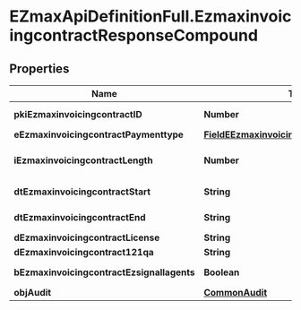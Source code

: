 # EZmaxApiDefinitionFull.EzmaxinvoicingcontractResponseCompound

## Properties

Name | Type | Description | Notes
------------ | ------------- | ------------- | -------------
**pkiEzmaxinvoicingcontractID** | **Number** | The unique ID of the Ezmaxinvoicingcontract | 
**eEzmaxinvoicingcontractPaymenttype** | [**FieldEEzmaxinvoicingcontractPaymenttype**](FieldEEzmaxinvoicingcontractPaymenttype.md) |  | 
**iEzmaxinvoicingcontractLength** | **Number** | The length in years of the Ezmaxinvoicingcontract | 
**dtEzmaxinvoicingcontractStart** | **String** | The start date of the Ezmaxinvoicingcontract | 
**dtEzmaxinvoicingcontractEnd** | **String** | The end date of the Ezmaxinvoicingcontract | 
**dEzmaxinvoicingcontractLicense** | **String** | The price of the license | 
**dEzmaxinvoicingcontract121qa** | **String** | The price for 121QA | 
**bEzmaxinvoicingcontractEzsignallagents** | **Boolean** | Whether eZsign is for all agents | 
**objAudit** | [**CommonAudit**](CommonAudit.md) |  | 


